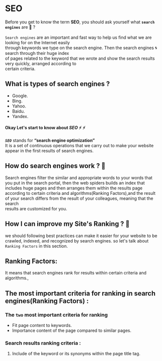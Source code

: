 # SEO
Before you get to know the term **SEO**, you should ask yourself what **`search engines`** are 🤔 ? <br /><br/>
`Search engines` are an important and fast way to help us find what we are looking for on the Internet easily <br/> through keywords we type on the search engine.
Then the search engines :cyclone: search  through their huge index<br/> of pages related to the keyword that we wrote and show the search results very quickly, arranged according to <br /> certain criteria.
## What is types of search engines ?
- Google.
- Bing.
- Yahoo.
- Baidu.
- Yandex.<br />
#### Okay Let's start to know about ***SEO*** :zap: :zap: 
***`SEO`*** stands for **“search engine optimization”**<br />
It is a set of continuous operations that we carry out to make your website appear in the first results of search engines.
## How do search engines work ? 🤔
Search engines filter the similar and appropriate words to your words that you put in the search portal, then the web spiders
builds an index that includes huge pages and then arranges them within the results page according to certain criteria and
algorithms(Ranking Factors),and the result of your search differs from the result of your colleagues, meaning that the search <br/> results are customized for you.
## How I can improve my Site's Ranking ? 🤔
we should following best practices can make it easier for your website to be crawled, indexed, and recognized by search engines.
so let's talk about `Ranking Factors` in this section.
## Ranking Factors:
It means that search engines rank for results within certain criteria and algorithms.,<br />
## **The most important criteria for ranking in search engines(Ranking Factors) :**
### The `two` most important criteria for ranking
* Fit page content to keywords.
* Importance content of the page compared to similar pages.
### Search results ranking criteria :
1. Include of the keyword or its synonyms within the page title tag.<title>||something there||</title>


